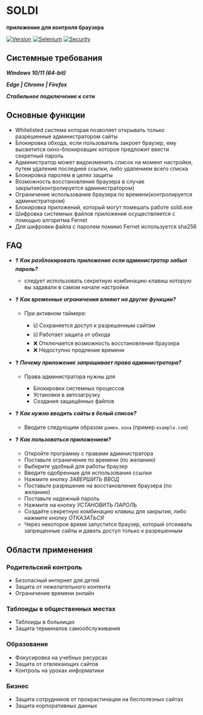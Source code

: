 # SOLDI 
**приложение для контроля браузера**

[![Version](https://img.shields.io/badge/python-3.12%2B-blue.svg)](https://www.python.org/downloads/)
[![Selenium](https://img.shields.io/badge/Selenium-43B02A?logo=selenium&logoColor=white)](https://selenium.dev)
[![Security](https://img.shields.io/badge/Security-important?logo=securityscorecard&logoColor=white)]()


## Системные требования
***Windows 10/11 (64-bit)***

***Edge | Chrome | Firefox***

***Стабильное подключение к сети***

## Основные функции
- Whitelisted система которая позволяет открывать только разрешенные администратором сайты
- Блокировка обхода, если пользователь закроет браузер, ему высветится окно-блокировщик которое предложит ввести секретный пароль 
- Администратор может видоизменить список на момент настройки, путем удаления последней ссылки, либо удалением всего списка
- Блокировка паролем в целях защиты 
- Возможность восстановления браузера в случае закрытия(контролируется администратором)
- Ограничение использования браузера по времени(контролируется администратором)
- Блокировка приложений, который могут помешать работе soldi.exe
- Шифровка системных файлов приложения осуществляется с помощью алгоритма Fernet
- Для шифровки файла с паролем помимо Fernet используется sha256


## FAQ
- ❓ ***Как разблокировать приложение если администратор забыл пароль?***
  - следует использовать секретную комбинацию клавиш которую вы задавали в самом начале настройки

- ❓ ***Как временные ограничения влияют на другие функции?***
  - При активном таймере:

      - ☑️ Сохраняется доступ к разрешенным сайтам
      - ☑️ Работает защита от обхода
      - ❌ Отключается возможность восстановления браузера
      - ❌ Недоступно продление времени

- ❓ ***Почему приложение запрашивает права администратора?***
  - Права администратора нужны для
  
    - Блокировки системных процессов
    - Установки в автозагрузку
    - Создания защищённых файлов
- ❓ ***Как нужно вводить сайты в белый список?***
  - Вводите следующим образом  `домен.зона` (пример `example.com`)

- ❓ ***Как пользоваться приложением?***
  - Откройте программу с правами администратора
  - Поставьте ограничение по времени (по желанию)
  - Выберите удобный для работы браузер
  - Введите одобренные для использования ссылки
  - Нажмите кнопку *ЗАВЕРШИТЬ ВВОД*
  - Поставьте разрешение на восстановление браузера (по желанию)
  - Поставьте надежный пароль
  - Нажмите на кнопку *УСТАНОВИТЬ ПАРОЛЬ*
  - Создайте секретную комбинацию клавиш для закрытия, либо нажмите кнопку *ОТКАЗАТЬСЯ*
  - Через некоторое время запустится браузер, который отсеивать запрещенные сайты и давать доступ только к разрешенным

## Области применения

### Родительский контроль
- Безопасный интернет для детей
- Защита от нежелательного контента
- Ограничение времени онлайн

### Таблоиды в общественных местах
- Таблоиды в больницах
- Защита терминалов самообслуживания

### Образование
- Фокусировка на учебных ресурсах
- Защита от отвлекающих сайтов
- Контроль на уроках информатики

### Бизнес
- Защита сотрудников от прокрастинации на бесполезных сайтах
- Защита корпоративных данных
